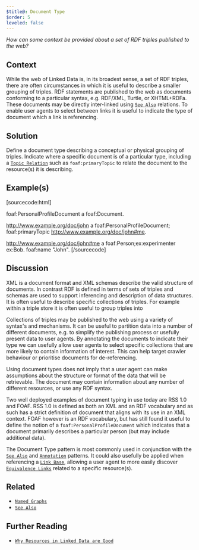 ```yaml
---
$title@: Document Type
$order: 5
leveled: false
---
```


*How can some context be provided about a set of RDF triples published to the web?*

## Context

While the web of Linked Data is, in its broadest sense, a set of RDF triples, there are often circumstances in which it is useful to describe a smaller grouping of triples. RDF statements are published to the web as documents conforming to a particular syntax, e.g. RDF/XML, Turtle, or XHTML+RDFa. These documents may be directly inter-linked using [`See Also`](../chapter-4/autodiscovery) relations. To enable user agents to select between links it is useful to indicate the type of document which a link is referencing.

## Solution

Define a document type describing a conceptual or physical grouping of triples. Indicate where a specific document is of a particular type, including a [`Topic Relation`](../chapter-4/topic-relation) such as `foaf:primaryTopic` to relate the document to the resource(s) it is describing.

## Example(s)

[sourcecode:html]
<!-- document type -->
foaf:PersonalProfileDocument a foaf:Document.

<!-- specific instance of document, with indication of its topic -->
<http://www.example.org/doc/john> a foaf:PersonalProfileDocument;
  foaf:primaryTopic <http://www.example.org/doc/john#me>.

<http://www.example.org/doc/john#me> a foaf:Person;ex:experimenter ex:Bob.
  foaf:name "John".
[/sourcecode]

## Discussion

XML is a document format and XML schemas describe the valid structure of documents. In contrast RDF is defined in terms of sets of triples and schemas are used to support inferencing and description of data structures. It is often useful to describe specific collections of triples. For example within a triple store it is often useful to group triples into

Collections of triples may be published to the web using a variety of syntax's and mechanisms. It can be useful to partition data into a number of different documents, e.g. to simplify the publishing process or usefully present data to user agents. By annotating the documents to indicate their type we can usefully allow user agents to select specific collections that are more likely to contain information of interest. This can help target crawler behaviour or prioritise documents for de-referencing.

Using document types does not imply that a user agent can make assumptions about the structure or format of the data that will be retrievable. The document may contain information about any number of different resources, or use any RDF syntax.

Two well deployed examples of document typing in use today are RSS 1.0 and FOAF. RSS 1.0 is defined as both an XML and an RDF vocabulary and as such has a strict definition of document that aligns with its use in an XML context. FOAF however is an RDF vocabulary, but has still found it useful to define the notion of a `foaf:PersonalProfileDocument` which indicates that a document primarily describes a particular person (but may include additional data).

The Document Type pattern is most commonly used in conjunction with the [`See Also`](../chapter-4/see-also) 
and [`Annotation`](../chapter-4/annotation) patterns.
It could also usefully be applied when referencing a [`Link Base`](../chapter-4/link-base), 
allowing a user agent to more easily discover [`Equivalence Links`](../chapter-4/equivalence-links) related to a specific resource(s).

## Related

- [`Named Graphs`](../chapter-5/annotation)
- [`See Also`](../chapter-4/see-also)

## Further Reading

- [`Why Resources in Linked Data are Good`](<#>)
